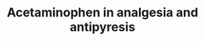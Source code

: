 ---
annotations:
- id: CL:0000540
  parent: animal cell
  type: Cell Type Ontology
  value: neuron
- id: CL:0000617
  parent: animal cell
  type: Cell Type Ontology
  value: GABAergic neuron
- id: CL:0000850
  parent: native cell
  type: Cell Type Ontology
  value: serotonergic neuron
- id: PW:0001524
  parent: drug pathway
  type: Pathway Ontology
  value: paracetamol drug pathway
- id: PW:0000754
  parent: drug pathway
  type: Pathway Ontology
  value: drug pathway
- id: PW:0001526
  parent: regulatory pathway
  type: Pathway Ontology
  value: paracetamol response pathway
authors:
- Eweitz
citedin: ''
communities: []
description: Plausible mechanisms of action for the pain-relieving and fever-reducing
  effects of acetaminophen, also known as paracetemol, Tylenol, or panadol.  This
  is based on Figure 2 of https://doi.org/10.1111/1440-1681.13392.
last-edited: 2025-10-30
ndex: null
organisms:
- Homo sapiens
redirect_from:
- /index.php/Pathway:WP5444
- /instance/WP5444
- /instance/WP5444_r140853
revision: r140853
schema-jsonld:
- '@context': https://schema.org/
  '@id': https://wikipathways.github.io/pathways/WP5444.html
  '@type': Dataset
  creator:
    '@type': Organization
    name: WikiPathways
  description: Plausible mechanisms of action for the pain-relieving and fever-reducing
    effects of acetaminophen, also known as paracetemol, Tylenol, or panadol.  This
    is based on Figure 2 of https://doi.org/10.1111/1440-1681.13392.
  keywords:
  - 1,4-benzoquinone
  - AM404
  - Acetaminophen
  - CACNA1H
  - CB1
  - FAAH
  - GABA
  - HTR1A
  - KCNQ2
  - KCNQ3
  - NAPQI
  - PTGS1
  - PTGS2
  - TRPA1
  - TRPV1
  license: CC0
  name: Acetaminophen in analgesia and antipyresis
seo: CreativeWork
title: Acetaminophen in analgesia and antipyresis
wpid: WP5444
---